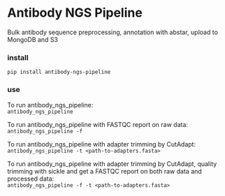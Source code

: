 # Antibody NGS Pipeline

Bulk antibody sequence preprocessing, annotation with abstar, upload to MongoDB and S3

### install  
`pip install antibody-ngs-pipeline`


### use  

To run antibody_ngs_pipeline:  
`antibody_ngs_pipeline`

To run antibody_ngs_pipeline with FASTQC report on raw data:  
`antibody_ngs_pipeline -f`
  
To run antibody_ngs_pipeline with adapter trimming by CutAdapt:  
`antibody_ngs_pipeline -t <path-to-adapters.fasta>`

To run antibody_ngs_pipeline with adapter trimming by CutAdapt, quality trimming 
with sickle and get a FASTQC report on both raw data and processed data:  
`antibody_ngs_pipeline -f -t <path-to-adapters.fasta>`
